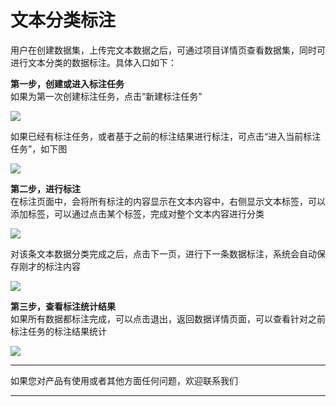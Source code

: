 # 文本分类标注

用户在创建数据集，上传完文本数据之后，可通过项目详情页查看数据集，同时可进行文本分类的数据标注。具体入口如下：  

**第一步，创建或进入标注任务**  
如果为第一次创建标注任务，点击“新建标注任务”


![](../../../../image/AI-and-Machine-Learning/NeuFoundry/8.1.4/8.1.4.2/8.1.4.2.2/8.1.4.2.2.1/1.png)

如果已经有标注任务，或者基于之前的标注结果进行标注，可点击“进入当前标注任务”，如下图

![](../../../../image/AI-and-Machine-Learning/NeuFoundry/8.1.4/8.1.4.2/8.1.4.2.2/8.1.4.2.2.1/2.png)

**第二步，进行标注**  
在标注页面中，会将所有标注的内容显示在文本内容中，右侧显示文本标签，可以添加标签，可以通过点击某个标签，完成对整个文本内容进行分类

![](../../../../image/AI-and-Machine-Learning/NeuFoundry/8.1.4/8.1.4.2/8.1.4.2.2/8.1.4.2.2.1/3.png)

对该条文本数据分类完成之后，点击下一页，进行下一条数据标注，系统会自动保存刚才的标注内容

![](../../../../image/AI-and-Machine-Learning/NeuFoundry/8.1.4/8.1.4.2/8.1.4.2.2/8.1.4.2.2.1/4.png)

**第三步，查看标注统计结果**  
如果所有数据都标注完成，可以点击退出，返回数据详情页面，可以查看针对之前标注任务的标注结果统计

![](../../../../image/AI-and-Machine-Learning/NeuFoundry/8.1.4/8.1.4.2/8.1.4.2.2/8.1.4.2.2.1/5.png)



---

如果您对产品有使用或者其他方面任何问题，欢迎联系我们

---